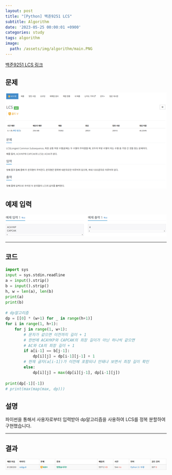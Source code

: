 ```yaml
---
layout: post
title: "[Python] 백준9251 LCS"
subtitle: Algorithm
date: '2023-05-25 00:00:01 +0900'
categories: study
tags: algorithm
image:
  path: /assets/img/algorithm/main.PNG
---
```


[백준9251 LCS 링크](https://www.acmicpc.net/problem/9251)

<!--more-->

## 문제
![문제](/assets/img/algorithm/230525/문제-LCS.PNG)

## 예제 입력
![예제](/assets/img/algorithm/230525/예제-LCS.PNG)

---

## 코드
```Python
import sys
input = sys.stdin.readline
a = input().strip()
b = input().strip()
h, w = len(a), len(b)
print(a)
print(b)

# dp알고리즘
dp = [[0] * (w+1) for _ in range(h+1)]
for i in range(1, h+1):
    for j in range(1, w+1):
        # 문자가 같으면 이전까지 길이 + 1
        # 한번에 ACAYKP와 CAPCAK의 최장 길이가 아닌 하나씩 같으면
        # AC와 CA의 최장 길이 + 1
        if a[i-1] == b[j-1]:
            dp[i][j] = dp[i-1][j-1] + 1
        # 현재 글자(a[i-1])가 이전에 포함되냐 안돼냐 보면서 최장 길이 확인
        else:
            dp[i][j] = max(dp[i][j-1], dp[i-1][j])

print(dp[-1][-1])
# print(max(map(max, dp)))
```
## 설명
파이썬을 통해서 사용자로부터 입력받아 dp알고리즘을 사용하여 LCS를 정복 분할하여 구현했습니다. <br>

---

## 결과
![결과](/assets/img/algorithm/230525/결과-LCS.PNG)